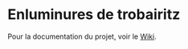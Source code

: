 # Enluminures de trobairitz

Pour la documentation du projet, voir le [Wiki](https://github.com/ellieiri/enluminures_trobairitz/wiki).
